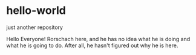 # hello-world
just another repository

Hello Everyone!
Rorschach here, and he has no idea what he is doing and what he is going to do.
After all, he hasn't figured out why he is here.
